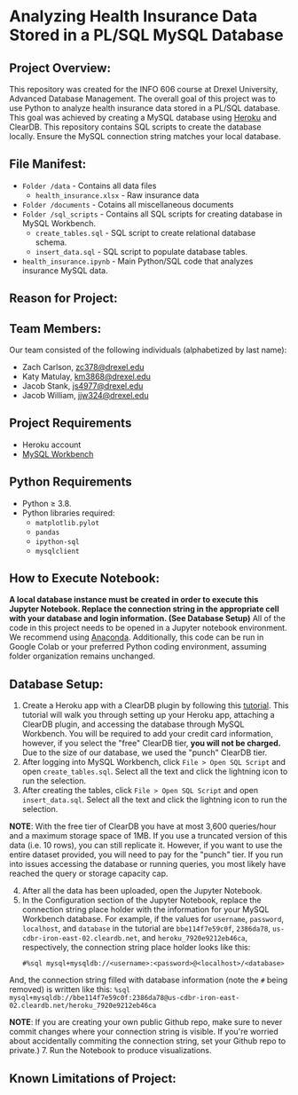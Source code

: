 
# Analyzing Health Insurance Data Stored in a PL/SQL MySQL Database

## Project Overview:

This repository was created for the INFO 606 course at Drexel University, Advanced Database Management.  The overall goal of this project was to use Python to analyze health insurance data stored in a PL/SQL database.  This goal was achieved by creating a MySQL database using [Heroku](https://heroku.com) and ClearDB.  This repository contains SQL scripts to create the database locally.  Ensure the MySQL connection string matches your local database.  

## File Manifest: 

- `Folder /data` - Contains all data files
    - `health_insurance.xlsx` - Raw insurance data 
- `Folder /documents` - Cotains all miscellaneous documents
- `Folder /sql_scripts` - Contains all SQL scripts for creating database in MySQL Workbench.
    - `create_tables.sql` - SQL script to create relational database schema.
    - `insert_data.sql` - SQL script to populate database tables.
- `health_insurance.ipynb` - Main Python/SQL code that analyzes insurance MySQL data.

## Reason for Project:



## Team Members:

Our team consisted of the following individuals (alphabetized by last name): 

- Zach Carlson, zc378@drexel.edu
- Katy Matulay, km3868@drexel.edu
- Jacob Stank, js4977@drexel.edu
- Jacob William, jjw324@drexel.edu

## Project Requirements

- Heroku account
- [MySQL Workbench](https://www.mysql.com/products/workbench/)

## Python Requirements
- Python ≥ 3.8. 
- Python libraries required: 
    - `matplotlib.pylot`
    - `pandas`
    - `ipython-sql`
    - `mysqlclient`
  
## How to Execute Notebook: 

**A local database instance must be created in order to execute this Jupyter Notebook.  Replace the connection string in the appropriate cell with your database and login information. (See Database Setup)**  All of the code in this project needs to be opened in a Jupyter notebook environment. We recommend using [Anaconda](https://www.anaconda.com/products/individual).  Additionally, this code can be run in Google Colab or your preferred Python coding environment, assuming folder organization remains unchanged.

## Database Setup:

1. Create a Heroku app with a ClearDB plugin by following this [tutorial](https://youtu.be/aEm0BN493sU).  This tutorial will walk you through setting up your Heroku app, attaching a ClearDB plugin, and accessing the database through MySQL Workbench.  You will be required to add your credit card information, however, if you select the "free" ClearDB tier, **you will not be charged.**  Due to the size of our database, we used the "punch" ClearDB tier.
2. After logging into MySQL Workbench, click `File > Open SQL Script` and open `create_tables.sql`.  Select all the text and click the lightning icon to run the selection.
3. After creating the tables, click `File > Open SQL Script` and open `insert_data.sql`.  Select all the text and click the lightning icon to run the selection.  

**NOTE**:  With the free tier of ClearDB you have at most 3,600 queries/hour and a maximum storage space of 1MB.  If you use a truncated version of this data (i.e. 10 rows), you can still replicate it.  However, if you want to use the entire dataset provided, you will need to pay for the "punch" tier.  If you run into issues accessing the database or running queries, you most likely have reached the query or storage capacity cap.

4. After all the data has been uploaded, open the Jupyter Notebook.  
5. In the Configuration section of the Jupyter Notebook, replace the connection string place holder with the information for your MySQL Workbench database.  For example, if the values for `username`, `password`, `localhost`, and `database` in the tutorial are `bbe114f7e59c0f`, `2386da78`, `us-cdbr-iron-east-02.cleardb.net`, and `heroku_7920e9212eb46ca`, respectively, the connection string place holder looks like this:  
    ```
    #%sql mysql+mysqldb://<username>:<password>@<localhost>/<database>
    ```
    
And, the connection string filled with database information (note the `#` being removed) is written like this:
    ```
    %sql mysql+mysqldb://bbe114f7e59c0f:2386da78@us-cdbr-iron-east-02.cleardb.net/heroku_7920e9212eb46ca
    ```
    
**NOTE**: If you are creating your own public Github repo, make sure to never commit changes where your connection string is visible.  If you're worried about accidentally commiting the connection string, set your Github repo to private.) 
7. Run the Notebook to produce visualizations. 

## Known Limitations of Project:

